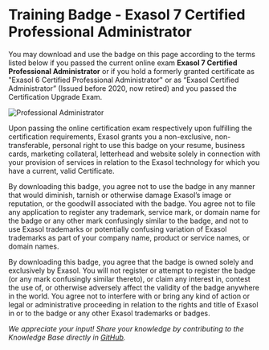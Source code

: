 # Training Badge - Exasol 7 Certified Professional Administrator

You may download and use the badge on this page according to the terms listed below if you passed the current online exam **Exasol 7 Certified Professional Administrator** or if you hold a formerly granted certificate as "Exasol 6 Certified Professional Administrator" or as “Exasol Certified Administrator”  (Issued before 2020, now retired) and you passed the Certification Upgrade Exam.

![Professional Administrator](images/ECP7_Administrator.png)

Upon passing the online certification exam respectively upon fulfilling the certification requirements, Exasol grants you a non-exclusive, non-transferable, personal right to use this badge on your resume, business cards, marketing collateral, letterhead and website solely in connection with your provision of services in relation to the Exasol technology for which you have a current, valid Certificate.

By downloading this badge, you agree not to use the badge in any manner that would diminish, tarnish or otherwise damage Exasol’s image or reputation, or the goodwill associated with the badge. You agree not to file any application to register any trademark, service mark, or domain name for the badge or any other mark confusingly similar to the badge, and not to use Exasol trademarks or potentially confusing variation of Exasol trademarks as part of your company name, product or service names, or domain names.

By downloading this badge, you agree that the badge is owned solely and exclusively by Exasol. You will not register or attempt to register the badge (or any mark confusingly similar thereto), or claim any interest in, contest the use of, or otherwise adversely affect the validity of the badge anywhere in the world. You agree not to interfere with or bring any kind of action or legal or administrative proceeding in relation to the rights and title of Exasol in or to the badge or any other Exasol trademarks or badges. 

*We appreciate your input! Share your knowledge by contributing to the Knowledge Base directly in [GitHub](https://github.com/exasol/public-knowledgebase).* 